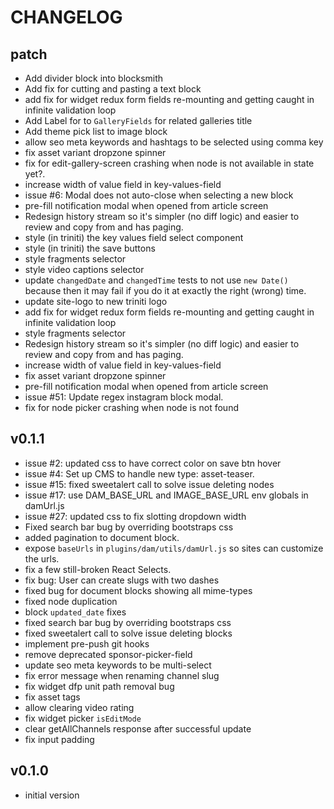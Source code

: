 # CHANGELOG


## patch
* Add divider block into blocksmith
* Add fix for cutting and pasting a text block
* add fix for widget redux form fields re-mounting and getting caught in infinite validation loop
* Add Label for to `GalleryFields` for related galleries title
* Add theme pick list to image block
* allow seo meta keywords and hashtags to be selected using comma key
* fix asset variant dropzone spinner
* fix for edit-gallery-screen crashing when node is not available in state yet?. 
* increase width of value field in key-values-field
* issue #6: Modal does not auto-close when selecting a new block
* pre-fill notification modal when opened from article screen
* Redesign history stream so it's simpler (no diff logic) and easier to review and copy from and has paging.
* style (in triniti) the key values field select component
* style (in triniti) the save buttons
* style fragments selector
* style video captions selector
* update `changedDate` and `changedTime` tests to not use `new Date()` because then it may fail if you do it at exactly the right (wrong) time.
* update site-logo to new triniti logo
* add fix for widget redux form fields re-mounting and getting caught in infinite validation loop
* style fragments selector
* Redesign history stream so it's simpler (no diff logic) and easier to review and copy from and has paging.
* increase width of value field in key-values-field
* fix asset variant dropzone spinner
* pre-fill notification modal when opened from article screen
* issue #51: Update regex instagram block modal.
* fix for node picker crashing when node is not found


## v0.1.1
* issue #2: updated css to have correct color on save btn hover
* issue #4: Set up CMS to handle new type: asset-teaser.
* issue #15: fixed sweetalert call to solve issue deleting nodes
* issue #17: use DAM_BASE_URL and IMAGE_BASE_URL env globals in damUrl.js
* issue #27: updated css to fix slotting dropdown width
* Fixed search bar bug by overriding bootstraps css
* added pagination to document block.
* expose `baseUrls` in `plugins/dam/utils/damUrl.js` so sites can customize the urls.
* fix a few still-broken React Selects.
* fix bug: User can create slugs with two dashes
* fixed bug for document blocks showing all mime-types
* fixed node duplication
* block `updated_date` fixes
* fixed search bar bug by overriding bootstraps css
* fixed sweetalert call to solve issue deleting blocks
* implement pre-push git hooks
* remove deprecated sponsor-picker-field
* update seo meta keywords to be multi-select
* fix error message when renaming channel slug
* fix widget dfp unit path removal bug
* fix asset tags
* allow clearing video rating
* fix widget picker `isEditMode`
* clear getAllChannels response after successful update
* fix input padding


## v0.1.0
* initial version
